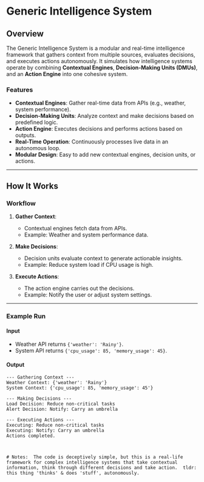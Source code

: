 # Generic Intelligence System

## Overview
The Generic Intelligence System is a modular and real-time intelligence framework that gathers context from multiple sources, evaluates decisions, and executes actions autonomously. It simulates how intelligence systems operate by combining **Contextual Engines**, **Decision-Making Units (DMUs)**, and an **Action Engine** into one cohesive system.

### Features
- **Contextual Engines**: Gather real-time data from APIs (e.g., weather, system performance).
- **Decision-Making Units**: Analyze context and make decisions based on predefined logic.
- **Action Engine**: Executes decisions and performs actions based on outputs.
- **Real-Time Operation**: Continuously processes live data in an autonomous loop.
- **Modular Design**: Easy to add new contextual engines, decision units, or actions.

---

## How It Works

### Workflow
1. **Gather Context**:
   - Contextual engines fetch data from APIs.
   - Example: Weather and system performance data.

2. **Make Decisions**:
   - Decision units evaluate context to generate actionable insights.
   - Example: Reduce system load if CPU usage is high.

3. **Execute Actions**:
   - The action engine carries out the decisions.
   - Example: Notify the user or adjust system settings.

---

### Example Run

#### Input
- Weather API returns `{'weather': 'Rainy'}`.
- System API returns `{'cpu_usage': 85, 'memory_usage': 45}`.

#### Output
```plaintext
--- Gathering Context ---
Weather Context: {'weather': 'Rainy'}
System Context: {'cpu_usage': 85, 'memory_usage': 45'}

--- Making Decisions ---
Load Decision: Reduce non-critical tasks
Alert Decision: Notify: Carry an umbrella

--- Executing Actions ---
Executing: Reduce non-critical tasks
Executing: Notify: Carry an umbrella
Actions completed.



# Notes:  The code is deceptively simple, but this is a real-life framework for complex intelligence systems that take contextual information, think through different decisions and take action.  tldr: this thing 'thinks' & does 'stuff', autonomously.